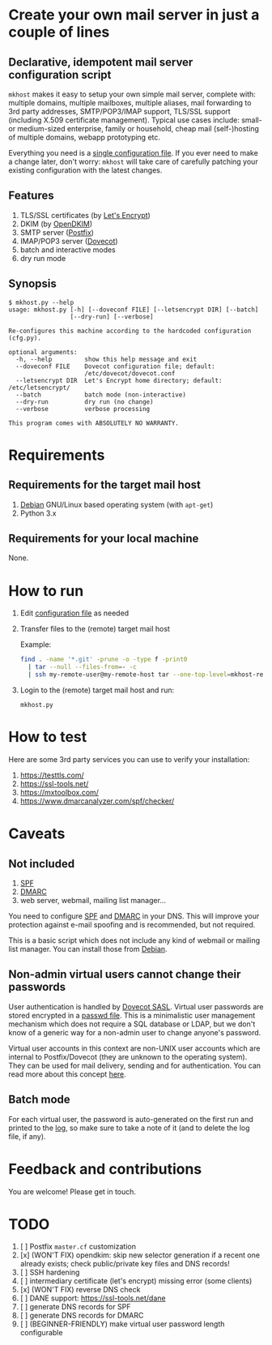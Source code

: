 # Create your own mail server in just a couple of lines

## Declarative, idempotent mail server configuration script

`mkhost` makes it easy to setup your own simple mail server, complete with: multiple domains, multiple mailboxes, multiple aliases, mail forwarding to 3rd party addresses, SMTP/POP3/IMAP support, TLS/SSL support (including X.509 certificate management). Typical use cases include: small- or medium-sized enterprise, family or household, cheap mail (self-)hosting of multiple domains, webapp prototyping etc.

Everything you need is a [single configuration file](mkhost/cfg.py). If you ever need to make a change later, don't worry: `mkhost` will take care of carefully patching your existing configuration with the latest changes.

## Features

1. TLS/SSL certificates (by [Let's Encrypt](https://letsencrypt.org/))
2. DKIM (by [OpenDKIM](http://www.opendkim.org/))
3. SMTP server ([Postfix](http://www.postfix.org/))
4. IMAP/POP3 server ([Dovecot](https://www.dovecot.org/))
5. batch and interactive modes
6. dry run mode

## Synopsis

```
$ mkhost.py --help
usage: mkhost.py [-h] [--doveconf FILE] [--letsencrypt DIR] [--batch]
                 [--dry-run] [--verbose]

Re-configures this machine according to the hardcoded configuration (cfg.py).

optional arguments:
  -h, --help         show this help message and exit
  --doveconf FILE    Dovecot configuration file; default:
                     /etc/dovecot/dovecot.conf
  --letsencrypt DIR  Let's Encrypt home directory; default: /etc/letsencrypt/
  --batch            batch mode (non-interactive)
  --dry-run          dry run (no change)
  --verbose          verbose processing

This program comes with ABSOLUTELY NO WARRANTY.
```

# Requirements

## Requirements for the target mail host

1. [Debian](https://www.debian.org/) GNU/Linux based operating system (with `apt-get`)
2. Python 3.x

## Requirements for your local machine

None.

# How to run

1. Edit [configuration file](mkhost/cfg.py) as needed
2. Transfer files to the (remote) target mail host

   Example:

   ```bash
   find . -name '*.git' -prune -o -type f -print0
     | tar --null --files-from=- -c
     | ssh my-remote-user@my-remote-host tar --one-top-level=mkhost-repo -xvf - -C /home/my-remote-user/
   ```

3. Login to the (remote) target mail host and run:

   ```
   mkhost.py
   ```

# How to test

Here are some 3rd party services you can use to verify your installation:

1. https://testtls.com/
2. https://ssl-tools.net/
3. https://mxtoolbox.com/
4. https://www.dmarcanalyzer.com/spf/checker/

# Caveats

## Not included

1. [SPF](https://en.wikipedia.org/wiki/Sender_Policy_Framework)
2. [DMARC](https://en.wikipedia.org/wiki/DMARC)
3. web server, webmail, mailing list manager...

You need to configure [SPF](https://en.wikipedia.org/wiki/Sender_Policy_Framework) and [DMARC](https://en.wikipedia.org/wiki/DMARC) in your DNS. This will improve your protection against e-mail spoofing and is recommended, but not required.

This is a basic script which does not include any kind of webmail or mailing list manager. You can install those from [Debian](https://packages.debian.org/stable/mail/).

## Non-admin virtual users cannot change their passwords

User authentication is handled by [Dovecot SASL](https://doc.dovecot.org/admin_manual/sasl/). Virtual user passwords are stored encrypted in a [passwd file](https://doc.dovecot.org/configuration_manual/authentication/passwd_file/). This is a minimalistic user management mechanism which does not require a SQL database or LDAP, but we don't know of a generic way for a non-admin user to change anyone's password.

Virtual user accounts in this context are non-UNIX user accounts which are internal to Postfix/Dovecot (they are unknown to the operating system). They can be used for mail delivery, sending and for authentication. You can read more about this concept [here](http://www.postfix.org/VIRTUAL_README.html#virtual_mailbox).

## Batch mode

For each virtual user, the password is auto-generated on the first run and printed to the [log](https://docs.python.org/3/library/logging.html), so make sure to take a note of it (and to delete the log file, if any).

# Feedback and contributions

You are welcome! Please get in touch.

# TODO

1. [ ] Postfix `master.cf` customization
2. [x] (WON'T FIX) opendkim: skip new selector generation if a recent one already exists; check public/private key files and DNS records!
3. [ ] SSH hardening
4. [ ] intermediary certificate (let's encrypt) missing error (some clients)
5. [x] (WON'T FIX) reverse DNS check
6. [ ] DANE support: https://ssl-tools.net/dane
7. [ ] generate DNS records for SPF
8. [ ] generate DNS records for DMARC
9. [ ] (BEGINNER-FRIENDLY) make virtual user password length configurable
